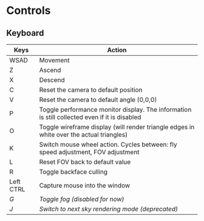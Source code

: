 # Controls

## Keyboard
|Keys|Action|
|---|---|
|WSAD|Movement|
|Z|Ascend|
|X|Descend|
|C|Reset the camera to default position|
|V|Reset the camera to default angle (0,0,0)|
|P|Toggle performance monitor display. The information is still collected even if it is disabled|
|O|Toggle wireframe display (will render triangle edges in white over the actual triangles)|
|K|Switch mouse wheel action. Cycles between: fly speed adjustment, FOV adjustment|
|L|Reset FOV back to default value|
|R|Toggle backface culling|
|Left CTRL|Capture mouse into the window|
|_G_|_Toggle fog (disabled for now)_|
|_J_|_Switch to next sky rendering mode (deprecated)_|